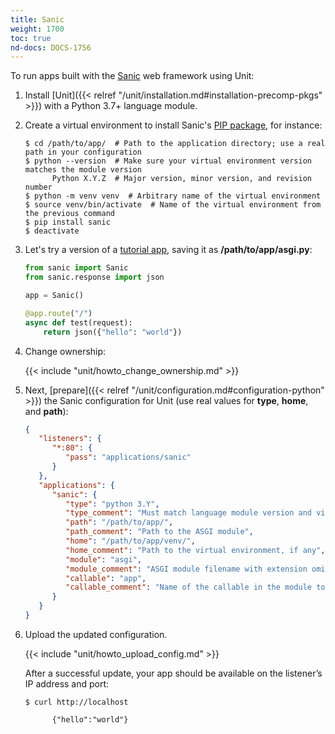 ```yaml
---
title: Sanic
weight: 1700
toc: true
nd-docs: DOCS-1756
---
```


To run apps built with the [Sanic](https://sanic.dev/) web framework
using Unit:

1. Install [Unit]({{< relref "/unit/installation.md#installation-precomp-pkgs" >}}) with a Python 3.7+ language module.

2. Create a virtual environment to install Sanic's
   [PIP package](https://sanic.dev/en/guide/getting-started.html), for
   instance:

   ```console
   $ cd /path/to/app/  # Path to the application directory; use a real path in your configuration
   $ python --version  # Make sure your virtual environment version matches the module version
         Python X.Y.Z  # Major version, minor version, and revision number
   $ python -m venv venv  # Arbitrary name of the virtual environment
   $ source venv/bin/activate  # Name of the virtual environment from the previous command
   $ pip install sanic
   $ deactivate
   ```

3. Let's try a version of a [tutorial app](ttps://sanic.dev/en/guide/basics/response.html#methods),
   saving it as **/path/to/app/asgi.py**:

   ```python
   from sanic import Sanic
   from sanic.response import json

   app = Sanic()

   @app.route("/")
   async def test(request):
       return json({"hello": "world"})
   ```

4. Change ownership:

   {{< include "unit/howto_change_ownership.md" >}}


5. Next, [prepare]({{< relref "/unit/configuration.md#configuration-python" >}})
   the Sanic configuration for Unit (use real values for **type**, **home**, and
   **path**):

   ```json
   {
      "listeners": {
         "*:80": {
            "pass": "applications/sanic"
         }
      },
      "applications": {
         "sanic": {
            "type": "python 3.Y",
            "type_comment": "Must match language module version and virtual environment version",
            "path": "/path/to/app/",
            "path_comment": "Path to the ASGI module",
            "home": "/path/to/app/venv/",
            "home_comment": "Path to the virtual environment, if any",
            "module": "asgi",
            "module_comment": "ASGI module filename with extension omitted",
            "callable": "app",
            "callable_comment": "Name of the callable in the module to run"
         }
      }
   }
   ```

6. Upload the updated configuration.

   {{< include "unit/howto_upload_config.md" >}}

   After a successful update, your app should be available on the listener’s IP
   address and port:

   ```console
   $ curl http://localhost

         {"hello":"world"}
   ```

